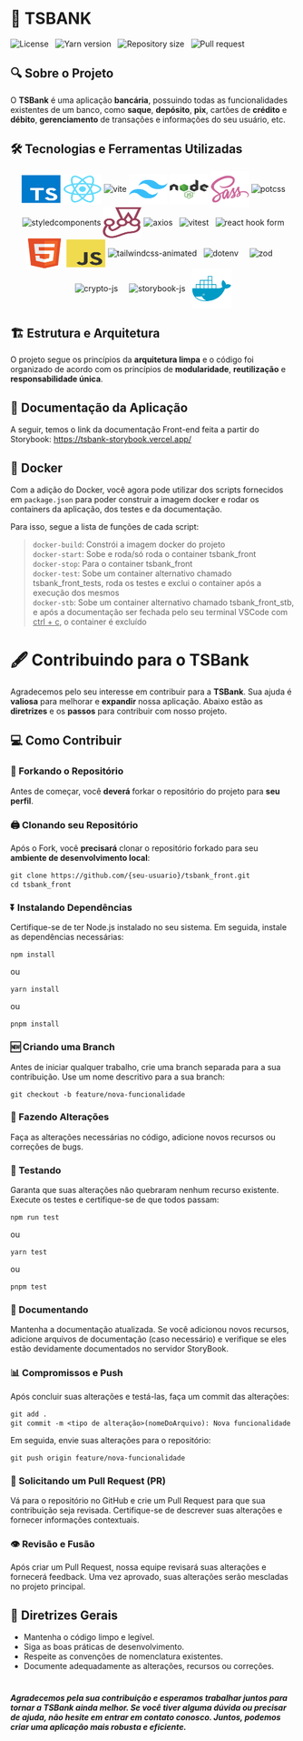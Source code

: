 # 🏦 TSBANK

![License](https://img.shields.io/static/v1?label=license&message=MIT&color=orange) &nbsp;
![Yarn version](https://img.shields.io/static/v1?label=yarn&message=v1.22.21&color=yellow) &nbsp;
![Repository size](https://img.shields.io/github/repo-size/bush1D3v/tsbank_front?color=green) &nbsp;
![Pull request](https://img.shields.io/static/v1?label=PR&message=welcome&color=blue)

## 🔍 Sobre o Projeto

O **TSBank** é uma aplicação **bancária**, possuindo todas as funcionalidades existentes de um banco, como **saque**, **depósito**, **pix**, cartões de **crédito** e **débito**, **gerenciamento** de transações e informações do seu usuário, etc.

## 🛠️ Tecnologias e Ferramentas Utilizadas

<div align='center'>
   <img align='center' height='50' width='70' title='TypeScript' alt='typescript' src='https://github.com/devicons/devicon/blob/master/icons/typescript/typescript-original.svg' />
   <img align='center' height='54' width='68' title='React' alt='react' src='https://github.com/devicons/devicon/blob/master/icons/react/react-original.svg' />
   <img align='center' height='54' width='68' title='Vite' alt='vite' src='https://github.com/bush1D3v/my_portfolio/assets/133554156/46570ed3-6e92-4ad2-b09b-d235cd142b3f' />
   <img align='center' height='54' width='68' title='Tailwindcss' alt='tailwindcss' src='https://github.com/devicons/devicon/blob/master/icons/tailwindcss/tailwindcss-original.svg' />
   <img align='center' height='54' width='68' title='Node.js' alt='nodejs' src='https://github.com/devicons/devicon/blob/master/icons/nodejs/nodejs-original-wordmark.svg' />
   <img align='center' height='64' width='68' title='Sass' alt='sass' src='https://github.com/devicons/devicon/blob/master/icons/sass/sass-original.svg' />
   <img align='center' height='68' width='72' title='Potcss' alt='potcss' src='https://github.com/bush1D3v/my_portfolio/assets/133554156/85b7c73b-e181-4c95-b9de-a8e0ba0523d3' />
   <img align='center' height='65' width='80' title='StyledComponents' alt='styledcomponents' src='https://github.com/bush1D3v/tsbank_front/assets/133554156/5c78f0d4-45d6-407a-becc-fa25188d2491' />
   <img align='center' height='54' width='68' title='Jest' alt='jest' src='https://github.com/devicons/devicon/blob/master/icons/jest/jest-plain.svg' />
   <img align='center' height='70' width='50' title='Axios' alt='axios' src='https://github.com/bush1D3v/tsbank_front/assets/133554156/b9ff307f-3582-4635-ae6e-361215efc742' /> &nbsp;
   <img align='center' height='54' width='44' title='Vitest' alt='vitest' src='https://github.com/bush1D3v/tsbank_api/assets/133554156/74803ee6-3f6e-4335-9f56-cb887a4285ff' />  &nbsp;
   <img align='center' height='54' width='54' title='React Hook Form' alt='react hook form' src='https://github.com/bush1D3v/tsbank_front/assets/133554156/65a90eb9-1188-4197-a902-6b055464cc76' />
   <img align='center' height='54' width='68' title='Html5' alt='html5' src='https://github.com/devicons/devicon/blob/master/icons/html5/html5-original.svg' />
   <img align='center' height='50' width='70' title='JavaScript' alt='javascript' src='https://github.com/devicons/devicon/blob/master/icons/javascript/javascript-original.svg' />
   <img align='center' height='58' width='80' title='Tailwindcss-animated' alt='tailwindcss-animated' src='https://github.com/bush1D3v/my_portfolio_html/assets/133554156/364156ca-f265-4478-bcc3-4a12830c46a7' /> &nbsp;
   <img align='center' height='49' width='49' title='Dotenv' alt='dotenv' src='https://github.com/bush1D3v/my_portfolio/assets/133554156/432ec521-c94a-4f24-964e-f62658d04581' /> &nbsp; &nbsp;
   <img align='center' height='49' width='59' title='Zod' alt='zod' src='https://github.com/bush1D3v/tsbank_front/assets/133554156/5a769805-23e2-4f8b-904d-034b25a982a6' /> &nbsp; &nbsp;
   <img align='center' height='49' width='49' title='Crypto-js' alt='crypto-js' src='https://github.com/bush1D3v/tsbank_api/assets/133554156/303e55f6-c252-479d-9ce9-37cb33b07a12' /> &nbsp; &nbsp;
   <img align='center' height='54' width='44' title='Storybook-js' alt='storybook-js' src='https://github.com/bush1D3v/my_portfolio/assets/133554156/213c8aa4-ce24-4b30-8e07-dceb476e8589' /> &nbsp;
   <img align='center' height='70' width='70' title='Docker' alt='docker' src='https://github.com/devicons/devicon/blob/master/icons/docker/docker-plain.svg' />
</div>

## 🏗 Estrutura e Arquitetura

O projeto segue os princípios da **arquitetura limpa** e o código foi organizado de acordo com os princípios de **modularidade**, **reutilização** e **responsabilidade única**.

## 📃 Documentação da Aplicação

A seguir, temos o link da documentação Front-end feita a partir do Storybook: https://tsbank-storybook.vercel.app/

## 🐳 Docker

Com a adição do Docker, você agora pode utilizar dos scripts fornecidos em `package.json` para poder construir a imagem docker e rodar os containers da aplicação, dos testes e da documentação.

Para isso, segue a lista de funções de cada script:

> `docker-build`: Constrói a imagem docker do projeto <br> `docker-start`: Sobe e roda/só roda o container tsbank_front <br> `docker-stop`: Para o container tsbank_front <br> `docker-test`: Sobe um container alternativo chamado tsbank_front_tests, roda os testes e exclui o container após a execução dos mesmos <br> `docker-stb`: Sobe um container alternativo chamado tsbank_front_stb, e após a documentação ser fechada pelo seu terminal VSCode com <u>ctrl + c</u>, o container é excluído

# 🖋️ Contribuindo para o TSBank

Agradecemos pelo seu interesse em contribuir para a **TSBank**. Sua ajuda é **valiosa** para melhorar e **expandir** nossa aplicação. Abaixo estão as **diretrizes** e os **passos** para contribuir com nosso projeto.

## 💻 Como Contribuir

### 🌳 Forkando o Repositório

Antes de começar, você **deverá** forkar o repositório do projeto para **seu perfil**.

### 🖨 Clonando seu Repositório

Após o Fork, você **precisará** clonar o repositório forkado para seu **ambiente de desenvolvimento local**:

```
git clone https://github.com/{seu-usuario}/tsbank_front.git
cd tsbank_front
```

### ⏬ Instalando Dependências

Certifique-se de ter Node.js instalado no seu sistema. Em seguida, instale as dependências necessárias:

```
npm install
```

ou

```
yarn install
```

ou

```
pnpm install
```

### 🆕 Criando uma Branch

Antes de iniciar qualquer trabalho, crie uma branch separada para a sua contribuição. Use um nome descritivo para a sua branch:

```
git checkout -b feature/nova-funcionalidade
```

### 🔨 Fazendo Alterações

Faça as alterações necessárias no código, adicione novos recursos ou correções de bugs.

### 🧪 Testando

Garanta que suas alterações não quebraram nenhum recurso existente. Execute os testes e certifique-se de que todos passam:

```
npm run test
```

ou

```
yarn test
```

ou

```
pnpm test
```

### 📝 Documentando

Mantenha a documentação atualizada. Se você adicionou novos recursos, adicione arquivos de documentação (caso necessário) e verifique se eles estão devidamente documentados no servidor StoryBook.

### 📊 Compromissos e Push

Após concluir suas alterações e testá-las, faça um commit das alterações:

```
git add .
git commit -m <tipo de alteração>(nomeDoArquivo): Nova funcionalidade
```

Em seguida, envie suas alterações para o repositório:

```
git push origin feature/nova-funcionalidade
```

### 📨 Solicitando um Pull Request (PR)

Vá para o repositório no GitHub e crie um Pull Request para que sua contribuição seja revisada. Certifique-se de descrever suas alterações e fornecer informações contextuais.

### 👁 Revisão e Fusão

Após criar um Pull Request, nossa equipe revisará suas alterações e fornecerá feedback. Uma vez aprovado, suas alterações serão mescladas no projeto principal.

## 💼 Diretrizes Gerais

- Mantenha o código limpo e legível.
- Siga as boas práticas de desenvolvimento.
- Respeite as convenções de nomenclatura existentes.
- Documente adequadamente as alterações, recursos ou correções.

#

**_Agradecemos pela sua contribuição e esperamos trabalhar juntos para tornar a TSBank ainda melhor. Se você tiver alguma dúvida ou precisar de ajuda, não hesite em entrar em contato conosco. Juntos, podemos criar uma aplicação mais robusta e eficiente._**
